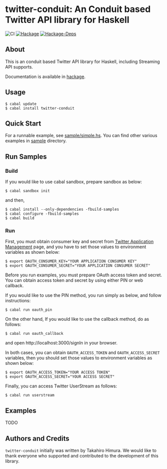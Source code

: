 # twitter-conduit: An Conduit based Twitter API library for Haskell #

![CI](https://github.com/himura/twitter-conduit/workflows/CI/badge.svg)
[![Hackage](https://img.shields.io/hackage/v/twitter-conduit.svg?style=flat)](https://hackage.haskell.org/package/twitter-conduit)
[![Hackage-Deps](https://img.shields.io/hackage-deps/v/twitter-conduit.svg)](http://packdeps.haskellers.com/feed?needle=twitter-conduit)

## About ##

This is an conduit based Twitter API library for Haskell, including Streaming API supports.

Documentation is available in [hackage](http://hackage.haskell.org/package/twitter-conduit).

## Usage ##

    $ cabal update
    $ cabal install twitter-conduit

## Quick Start ##

For a runnable example, see [sample/simple.hs](https://github.com/himura/twitter-conduit/blob/master/sample/simple.hs).
You can find other various examples in [sample](https://github.com/himura/twitter-conduit/tree/master/sample/) directory.

## Run Samples ##

### Build ###

If you would like to use cabal sandbox, prepare sandbox as below:

~~~~
$ cabal sandbox init
~~~~

and then,

~~~~
$ cabal install --only-dependencies -fbuild-samples
$ cabal configure -fbuild-samples
$ cabal build
~~~~

### Run ###

First, you must obtain consumer key and secret from [Twitter Application Management](https://apps.twitter.com/) page,
and you have to set those values to environment variables as shown below:

~~~~
$ export OAUTH_CONSUMER_KEY="YOUR APPLICATION CONSUMER KEY"
$ export OAUTH_CONSUMER_SECRET="YOUR APPLICATION CONSUMER SECRET"
~~~~

Before you run examples, you must prepare OAuth access token and secret.
You can obtain access token and secret by using either PIN or web callback.

If you would like to use the PIN method, you run simply as below, and follow instructions:

~~~~
$ cabal run oauth_pin
~~~~

On the other hand, If you would like to use the callback method, do as follows:

~~~~
$ cabal run oauth_callback
~~~~

and open http://localhost:3000/signIn in your browser.

In both cases, you can obtain `OAUTH_ACCESS_TOKEN` and `OAUTH_ACCESS_SECRET` variables,
then you should set those values to environment variables as shown below:

~~~~
$ export OAUTH_ACCESS_TOKEN="YOUR ACCESS TOKEN"
$ export OAUTH_ACCESS_SECRET="YOUR ACCESS SECRET"
~~~~

Finally, you can access Twitter UserStream as follows:

~~~~
$ cabal run userstream
~~~~

## Examples ##

TODO

## Authors and Credits ##

`twitter-conduit` initially was written by Takahiro Himura.
We would like to thank everyone who supported and contributed to the development of this library.
